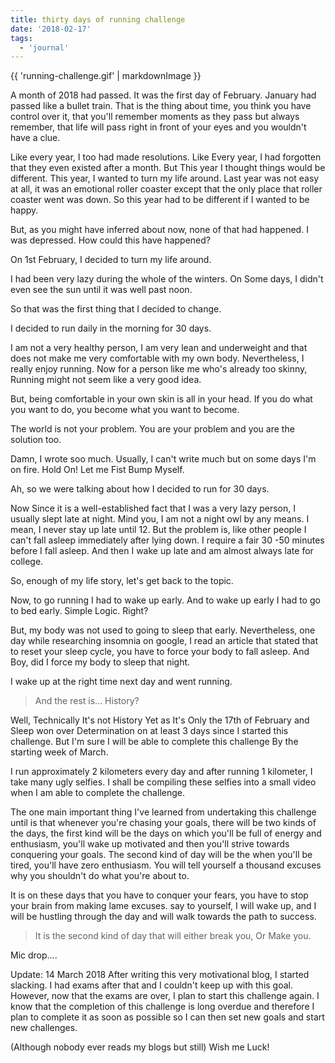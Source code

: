 ```yaml
---
title: thirty days of running challenge
date: '2018-02-17'
tags:
  - 'journal'
---
```


{{ 'running-challenge.gif' | markdownImage }}

A month of 2018 had passed. It was the first day of February. January had passed like a bullet train. That is the thing about time, you think you have control over it, that you'll remember moments as they pass but always remember, that life will pass right in front of your eyes and you wouldn't have a clue.

Like every year, I too had made resolutions. Like Every year, I had forgotten that they even existed after a month. But This year I thought things would be different. This year, I wanted to turn my life around. Last year was not easy at all, it was an emotional roller coaster except that the only place that roller coaster went was down. So this year had to be different if I wanted to be happy.

But, as you might have inferred about now, none of that had happened. I was depressed. How could this have happened?

On 1st February, I decided to turn my life around.

I had been very lazy during the whole of the winters. On Some days, I didn't even see the sun until it was well past noon.

So that was the first thing that I decided to change.

I decided to run daily in the morning for 30 days.

I am not a very healthy person, I am very lean and underweight and that does not make me very comfortable with my own body. Nevertheless, I really enjoy running. Now for a person like me who's already too skinny, Running might not seem like a very good idea.

But, being comfortable in your own skin is all in your head. If you do what you want to do, you become what you want to become.

The world is not your problem. You are your problem and you are the solution too.

Damn, I wrote soo much. Usually, I can't write much but on some days I'm on fire. Hold On! Let me Fist Bump Myself.

Ah, so we were talking about how I decided to run for 30 days.

Now Since it is a well-established fact that I was a very lazy person, I usually slept late at night. Mind you, I am not a night owl by any means. I mean, I never stay up late until 12. But the problem is, like other people I can't fall asleep immediately after lying down. I require a fair 30 -50 minutes before I fall asleep. And then I wake up late and am almost always late for college.

So, enough of my life story, let's get back to the topic.

Now, to go running I had to wake up early. And to wake up early I had to go to bed early. Simple Logic. Right?

But, my body was not used to going to sleep that early. Nevertheless, one day while researching insomnia on google, I read an article that stated that to reset your sleep cycle, you have to force your body to fall asleep. And Boy, did I force my body to sleep that night.

I wake up at the right time next day and went running.

> And the rest is...
> History?

Well, Technically It's not History Yet as It's Only the 17th of February and Sleep won over Determination on at least 3 days since I started this challenge. But I'm sure I will be able to complete this challenge By the starting week of March.

I run approximately 2 kilometers every day and after running 1 kilometer, I take many ugly selfies. I shall be compiling these selfies into a small video when I am able to complete the challenge.

The one main important thing I've learned from undertaking this challenge until is that whenever you're chasing your goals, there will be two kinds of the days, the first kind will be the days on which you'll be full of energy and enthusiasm, you'll wake up motivated and then you'll strive towards conquering your goals. The second kind of day will be the when you'll be tired, you'll have zero enthusiasm. You will tell yourself a thousand excuses why you shouldn't do what you're about to.

It is on these days that you have to conquer your fears, you have to stop your brain from making lame excuses. say to yourself, I will wake up, and I will be hustling through the day and will walk towards the path to success.

> It is the second kind of day that will either break you, Or Make you.

Mic drop....

Update: 14 March 2018 After writing this very motivational blog, I started slacking. I had exams after that and I couldn't keep up with this goal. However, now that the exams are over, I plan to start this challenge again. I know that the completion of this challenge is long overdue and therefore I plan to complete it as soon as possible so I can then set new goals and start new challenges.

(Although nobody ever reads my blogs but still) Wish me Luck!
